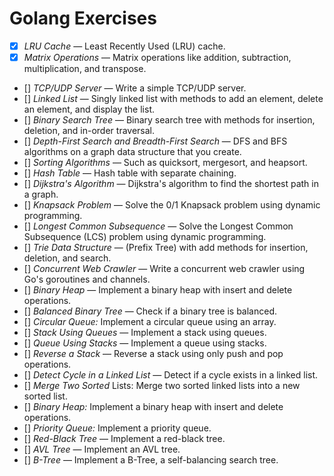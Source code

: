 # Golang Exercises

- [x] *LRU Cache* — Least Recently Used (LRU) cache.
- [x] *Matrix Operations* — Matrix operations like addition, subtraction, multiplication, and transpose.
- [] *TCP/UDP Server* — Write a simple TCP/UDP server.
- [] *Linked List* —  Singly linked list with methods to add an element, delete an element, and display the list.
- [] *Binary Search Tree* — Binary search tree with methods for insertion, deletion, and in-order traversal.
- [] *Depth-First Search and Breadth-First Search* — DFS and BFS algorithms on a graph data structure that you create.
- [] *Sorting Algorithms* — Such as quicksort, mergesort, and heapsort.
- [] *Hash Table* — Hash table with separate chaining.
- [] *Dijkstra's Algorithm* — Dijkstra's algorithm to find the shortest path in a graph.
- [] *Knapsack Problem* — Solve the 0/1 Knapsack problem using dynamic programming.
- [] *Longest Common Subsequence* — Solve the Longest Common Subsequence (LCS) problem using dynamic programming.
- [] *Trie Data Structure* — (Prefix Tree) with add methods for insertion, deletion, and search.
- [] *Concurrent Web Crawler* — Write a concurrent web crawler using Go's goroutines and channels.
- [] *Binary Heap* — Implement a binary heap with insert and delete operations.
- [] *Balanced Binary Tree* — Check if a binary tree is balanced.
- [] *Circular Queue:* Implement a circular queue using an array.
- [] *Stack Using Queues* — Implement a stack using queues.
- [] *Queue Using Stacks* — Implement a queue using stacks.
- [] *Reverse a Stack* — Reverse a stack using only push and pop operations.
- [] *Detect Cycle in a Linked List* — Detect if a cycle exists in a linked list.
- [] *Merge Two Sorted* Lists: Merge two sorted linked lists into a new sorted list.
- [] *Binary Heap:* Implement a binary heap with insert and delete operations.
- [] *Priority Queue:* Implement a priority queue.
- [] *Red-Black Tree* — Implement a red-black tree.
- [] *AVL Tree* — Implement an AVL tree.
- [] *B-Tree* — Implement a B-Tree, a self-balancing search tree.
